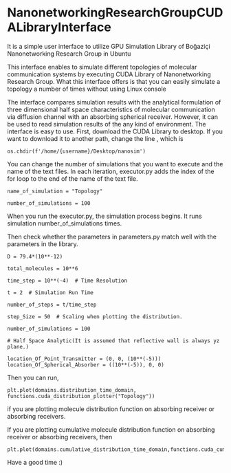 # NanonetworkingResearchGroupCUDALibraryInterface
It is a simple user interface to utilize GPU Simulation Library of Boğaziçi Nanonetworking Research Group in Ubuntu

This interface enables to simulate different topologies of molecular communication systems by executing CUDA Library of Nanonetworking Research Group. What this interface offers is that you can easily simulate a topology a number of times without using Linux console

The interface compares simulation results with the analytical formulation of three dimensional half space characteristics of molecular communication via diffusion channel with an absorbing spherical receiver. However, it can be used to read simulation results of the any kind of environment. The interface is easy to use. First, download the CUDA Library to desktop. If you want to download it to another path, change the line , which is

```
os.chdir(f'/home/{username}/Desktop/nanosim')
```
You can change the number of simulations that you want to execute and the name of the text files. In each iteration, executor.py adds the index of the for loop to the end of the name of the text file. 

```
name_of_simulation = "Topology"

number_of_simulations = 100
```

When you run the executor.py, the simulation process begins. It runs simulation number_of_simulations times. 

Then check whether the parameters in parameters.py match well with the parameters in the library.

```
D = 79.4*(10**-12)

total_molecules = 10**6

time_step = 10**(-4)  # Time Resolution

t = 2  # Simulation Run Time

number_of_steps = t/time_step

step_Size = 50  # Scaling when plotting the distribution.

number_of_simulations = 100

# Half Space Analytic(It is assumed that reflective wall is always yz plane.)

location_Of_Point_Transmitter = (0, 0, (10**(-5)))
location_Of_Spherical_Absorber = ((10**(-5)), 0, 0)
```

Then you can run,
```
plt.plot(domains.distribution_time_domain, functions.cuda_distribution_plotter("Topology"))
```
if you are plotting molecule distribution function on absorbing receiver or absorbing receivers.

If you are plotting cumulative molecule distribution function on absorbing receiver or absorbing receivers, then

```
plt.plot(domains.cumulative_distribution_time_domain,functions.cuda_cumulative_distribution_plotter("Topology"))
```

Have a good time :) 
